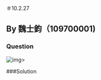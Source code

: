 ＃10.2.27
## By 魏士鈞（109700001)

### Question
![img](https://github.com/HWTeng-Course/202402-Statistics/assets/162072191/9d378b7f-be0f-4aaa-8744-98542cc24a0a)>

###Solution

